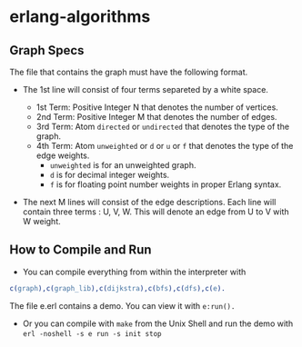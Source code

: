 erlang-algorithms
=================


Graph Specs
-----------
The file that contains the graph must have the following format.

*  The 1st line will consist of four terms separeted by a white space.
   *  1st Term: Positive Integer N that denotes the number of vertices.
   *  2nd Term: Positive Integer M that denotes the number of edges.
   *  3rd Term: Atom `directed` or  `undirected` that denotes the type of the graph.
   *  4th Term: Atom `unweighted` or `d` or `u` or `f` that denotes the type of the edge weights.
      *  `unweighted` is for an  unweighted graph.
      *  `d` is for decimal integer weights.
      *  `f` is for floating point number weights in proper Erlang syntax.

*  The next M lines will consist of the edge descriptions. 
   Each line will contain three terms : U, V, W. 
   This will denote an edge from U to V with W weight. 
   
How to Compile and Run
----------------------
*  You can compile everything from within the interpreter with
  ```erlang
  c(graph),c(graph_lib),c(dijkstra),c(bfs),c(dfs),c(e).
  ```
  The file e.erl contains a demo. You can view it with ```e:run().```

*  Or you can compile with `make` from the Unix Shell and run the demo with `erl -noshell -s e run -s init stop`
